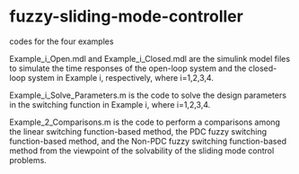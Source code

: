 # fuzzy-sliding-mode-controller
codes for the four examples

Example_i_Open.mdl and Example_i_Closed.mdl are the simulink model files to simulate the time responses of the open-loop system and the closed-loop system in Example i, respectively, where i=1,2,3,4.

Example_i_Solve_Parameters.m is the code to solve the design parameters in the switching function in Example i, where i=1,2,3,4.

Example_2_Comparisons.m is the code to perform a comparisons among the linear switching function-based method, the PDC fuzzy switching function-based method, and the Non-PDC fuzzy switching function-based method from the viewpoint of the solvability of the sliding mode control problems.
